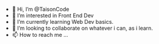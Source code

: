 - 👋 Hi, I’m @TaisonCode
- 👀 I’m interested in Front End Dev
- 🌱 I’m currently learning Web Dev basics.
- 💞️ I’m looking to collaborate on whatever i can, as i learn.
- 📫 How to reach me ...

<!---
TaisonCode/TaisonCode is a ✨ special ✨ repository because its `README.md` (this file) appears on your GitHub profile.
You can click the Preview link to take a look at your changes.
--->
